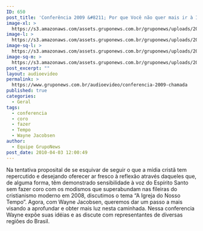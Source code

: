 ```yaml
---
ID: 650
post_title: 'Conferência 2009 &#8211; Por que Você não quer mais ir à Igreja? &#8211; Chamada'
image-xl: >
  https://s3.amazonaws.com/assets.gruponews.com.br/gruponews/uploads/2010/04/vlcsnap-2010-01-23-10h20m44s141.png
image-l: >
  https://s3.amazonaws.com/assets.gruponews.com.br/gruponews/uploads/2010/04/vlcsnap-2010-01-23-10h20m44s141.png
image-sq-l: >
  https://s3.amazonaws.com/assets.gruponews.com.br/gruponews/uploads/2010/04/vlcsnap-2010-01-23-10h20m44s141.png
image-sq-m: >
  https://s3.amazonaws.com/assets.gruponews.com.br/gruponews/uploads/2010/04/vlcsnap-2010-01-23-10h20m44s141-720x540.png
post_excerpt: ""
layout: audioevideo
permalink: >
  https://www.gruponews.com.br/audioevideo/conferencia-2009-chamada
published: true
categories:
  - Geral
tags:
  - conferencia
  - coro
  - fazer
  - Tempo
  - Wayne Jacobsen
author:
  - Equipe GrupoNews
post_date: 2010-04-03 12:00:49
---
```

Na tentativa proposital de se esquivar de seguir o que a mídia cristã tem repercutido e desejando oferecer ar fresco à reflexão através daqueles que, de alguma forma, têm demonstrado sensibilidade à voz do Espírito Santo sem fazer coro com os modismos que superabundam nas fileiras do cristianismo moderno em 2008, discutimos o tema “A Igreja do Nosso Tempo”. Agora, com Wayne Jacobsen, queremos dar um passo a mais visando a aprofundar e obter mais luz nesta caminhada. Nessa conferencia Wayne expõe suas idéias e as discute com representantes de diversas regiões do Brasil.